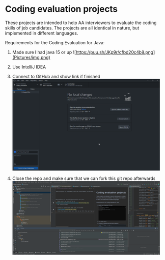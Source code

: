 # Coding evaluation projects

These projects are intended to help AA interviewers to evaluate the coding skills of job candidates. The projects are all identical in nature, but implemented in different languages.




Requirements for the Coding Evaluation for Java:
1. Made sure I had java 15 or up
![https://puu.sh/JKp9r/cfbd20c4b8.png](Pictures/img.png)
2. Use IntelliJ IDEA

3. Connect to GitHub and show link if finished
   ![img_1.png](Pictures/img_1.png)
4. Close the repo and make sure that we can fork this git repo afterwards
![img2.png](Pictures%2Fimg2.png)